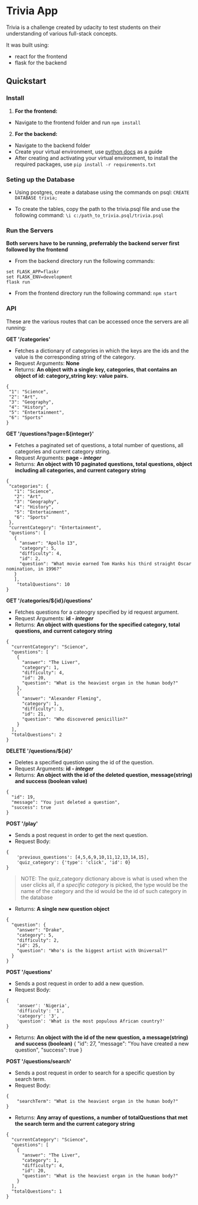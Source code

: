# Trivia App

Trivia is a challenge created by udacity to test students on their understanding of various full-stack concepts.

It was built using:

* react for the frontend
* flask for the backend

## Quickstart

### Install

1. **For the frontend:**

* Navigate to the frontend folder and run 
`npm install`

2. **For the backend:**
* Navigate to the backend folder
* Create your virtual environment, use [python docs](https://packaging.python.org/guides/installing-using-pip-and-virtual-environments/) as a guide
* After creating and activating your virtual environment, to install the required packages, use
`pip install -r requirements.txt`

### Seting up the Database

* Using postgres, create a database using the commands on psql:
`CREATE DATABASE trivia;`

* To create the tables, copy the path to the trivia.psql file and use the following command:
`\i c:/path_to_trivia.psql/trivia.psql`

### Run the Servers

**Both servers have to be running, preferrably the backend server first followed by the frontend**

* From the backend directory run the following commands:
```
set FLASK_APP=flaskr
set FLASK_ENV=development
flask run
```

* From the frontend directory run the following command:
`npm start`

### API 

These are the various routes that can be accessed once the servers are all running:

**GET '/categories'**

* Fetches a dictionary of categories in which the keys are the ids and the value is the corresponding string of the category.
* Request Arguments: **None**
* Returns: **An object with a single key, categories, that contains an object of id: category_string key: value pairs.**
 ```
{
  "1": "Science",
  "2": "Art",
  "3": "Geography",
  "4": "History",
  "5": "Entertainment",
  "6": "Sports"
}
 ```


**GET '/questions?page=${integer}'**

* Fetches a paginated set of questions, a total number of questions, all categories and current category string.
* Request Arguments: **page - _integer_**
* Returns: **An object with 10 paginated questions, total questions, object including all categories, and current category string**
 ```
{
  "categories": {
    "1": "Science",
    "2": "Art",
    "3": "Geography",
    "4": "History",
    "5": "Entertainment",
    "6": "Sports"
  },
  "currentCategory": "Entertainment",
  "questions": [
    {
      "answer": "Apollo 13",
      "category": 5,
      "difficulty": 4,
      "id": 2,
      "question": "What movie earned Tom Hanks his third straight Oscar nomination, in 1996?"
    }
    ],
     "totalQuestions": 10
}
 ```


 **GET '/categories/${id}/questions'**

* Fetches questions for a cateogry specified by id request argument.
* Request Arguments: **id - _integer_**
* Returns: **An object with questions for the specified category, total questions, and current category string** 
```
{
  "currentCategory": "Science",
  "questions": [
    {
      "answer": "The Liver",
      "category": 1,
      "difficulty": 4,
      "id": 20,
      "question": "What is the heaviest organ in the human body?"
    },
    {
      "answer": "Alexander Fleming",
      "category": 1,
      "difficulty": 3,
      "id": 21,
      "question": "Who discovered penicillin?"
    }
  ],
  "totalQuestions": 2
}
```


 **DELETE '/questions/${id}'**

* Deletes a specified question using the id of the question.
* Request Arguments: **id - _integer_**
* Returns: **An object with the id of the deleted question, message(string) and success (boolean value)**
```
{
  "id": 19,
  "message": "You just deleted a question",
  "success": true
}
```


**POST '/play'**

* Sends a post request in order to get the next question.
* Request Body: 
```
{
    'previous_questions': [4,5,6,9,10,11,12,13,14,15],
    'quiz_category': {'type': 'click', 'id': 0}
}
 ```

 > NOTE: The quiz_category dictionary above is what is used when the user clicks all, if a _specific category_ is picked, the type would be the name of the category and the id would be the id of such category in the database

* Returns: **A single new question object**
```
{
  "question": {
    "answer": "Drake",
    "category": 5,
    "difficulty": 2,
    "id": 25,
    "question": "Who's is the biggest artist with Universal?"
  }
}
```


**POST '/questions'**

* Sends a post request in order to add a new question.
* Request Body: 

```
{
    'answer': 'Nigeria',
    'difficulty': '1',
    'category': '3',
    'question': 'What is the most populous African country?'
}
 ```

* Returns: **An object with the id of the new question, a message(string) and success (boolean)**
{
  "id": 27,
  "message": "You have created a new question",
  "success": true
}


**POST '/questions/search'**

* Sends a post request in order to search for a specific question by search term.
* Request Body: 

```
{
    "searchTerm": "What is the heaviest organ in the human body?"
}
 ```

* Returns: **Any array of questions, a number of totalQuestions that met the search term and the current category string**
```
{
  "currentCategory": "Science",
  "questions": [
    {
      "answer": "The Liver",
      "category": 1,
      "difficulty": 4,
      "id": 20,
      "question": "What is the heaviest organ in the human body?"
    }
  ],
  "totalQuestions": 1
}
```